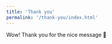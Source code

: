 ```yaml
---
title: 'Thank you'
permalink: '/thank-you/index.html'
---
```


Wow! Thank you for the nice message 🙂
